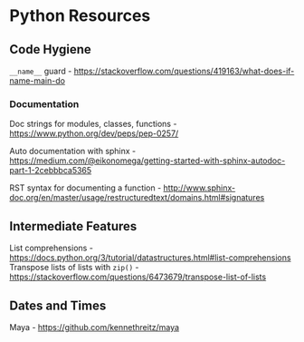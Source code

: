 # Python Resources


## Code Hygiene

`__name__` guard - https://stackoverflow.com/questions/419163/what-does-if-name-main-do

### Documentation

Doc strings for modules, classes, functions - https://www.python.org/dev/peps/pep-0257/

Auto documentation with sphinx - https://medium.com/@eikonomega/getting-started-with-sphinx-autodoc-part-1-2cebbbca5365

RST syntax for documenting a function - http://www.sphinx-doc.org/en/master/usage/restructuredtext/domains.html#signatures

## Intermediate Features

List comprehensions - https://docs.python.org/3/tutorial/datastructures.html#list-comprehensions
Transpose lists of lists with `zip()` - https://stackoverflow.com/questions/6473679/transpose-list-of-lists

## Dates and Times
Maya - https://github.com/kennethreitz/maya
